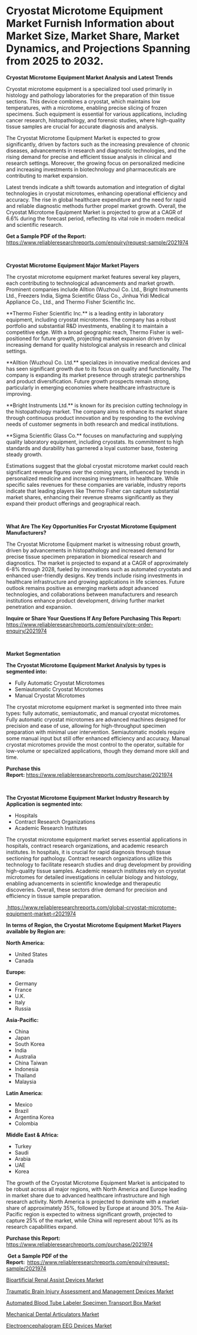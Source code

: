 <p><h1>Cryostat Microtome Equipment Market Furnish Information about Market Size, Market Share, Market Dynamics, and Projections Spanning from 2025 to 2032.</h1></p><p><strong>Cryostat Microtome Equipment Market Analysis and Latest Trends</strong></p>
<p><p>Cryostat microtome equipment is a specialized tool used primarily in histology and pathology laboratories for the preparation of thin tissue sections. This device combines a cryostat, which maintains low temperatures, with a microtome, enabling precise slicing of frozen specimens. Such equipment is essential for various applications, including cancer research, histopathology, and forensic studies, where high-quality tissue samples are crucial for accurate diagnosis and analysis.</p><p>The Cryostat Microtome Equipment Market is expected to grow significantly, driven by factors such as the increasing prevalence of chronic diseases, advancements in research and diagnostic technologies, and the rising demand for precise and efficient tissue analysis in clinical and research settings. Moreover, the growing focus on personalized medicine and increasing investments in biotechnology and pharmaceuticals are contributing to market expansion.</p><p>Latest trends indicate a shift towards automation and integration of digital technologies in cryostat microtomes, enhancing operational efficiency and accuracy. The rise in global healthcare expenditure and the need for rapid and reliable diagnostic methods further propel market growth. Overall, the Cryostat Microtome Equipment Market is projected to grow at a CAGR of 6.6% during the forecast period, reflecting its vital role in modern medical and scientific research.</p></p>
<p><strong>Get a Sample PDF of the Report:&nbsp;</strong> <a href="https://www.reliableresearchreports.com/enquiry/request-sample/2021974?utm_campaign=32&utm_medium=2&utm_source=Github&utm_content=ia&utm_term=29032025&utm_id=cryostat-microtome-equipment">https://www.reliableresearchreports.com/enquiry/request-sample/2021974</a></p>
<p>&nbsp;</p>
<p><strong>Cryostat Microtome Equipment Major Market Players</strong></p>
<p><p>The cryostat microtome equipment market features several key players, each contributing to technological advancements and market growth. Prominent companies include Alltion (Wuzhou) Co. Ltd., Bright Instruments Ltd., Freezers India, Sigma Scientific Glass Co., Jinhua Yidi Medical Appliance Co., Ltd., and Thermo Fisher Scientific Inc.</p><p>**Thermo Fisher Scientific Inc.** is a leading entity in laboratory equipment, including cryostat microtomes. The company has a robust portfolio and substantial R&D investments, enabling it to maintain a competitive edge. With a broad geographic reach, Thermo Fisher is well-positioned for future growth, projecting market expansion driven by increasing demand for quality histological analysis in research and clinical settings.</p><p>**Alltion (Wuzhou) Co. Ltd.** specializes in innovative medical devices and has seen significant growth due to its focus on quality and functionality. The company is expanding its market presence through strategic partnerships and product diversification. Future growth prospects remain strong, particularly in emerging economies where healthcare infrastructure is improving.</p><p>**Bright Instruments Ltd.** is known for its precision cutting technology in the histopathology market. The company aims to enhance its market share through continuous product innovation and by responding to the evolving needs of customer segments in both research and medical institutions. </p><p>**Sigma Scientific Glass Co.** focuses on manufacturing and supplying quality laboratory equipment, including cryostats. Its commitment to high standards and durability has garnered a loyal customer base, fostering steady growth.</p><p>Estimations suggest that the global cryostat microtome market could reach significant revenue figures over the coming years, influenced by trends in personalized medicine and increasing investments in healthcare. While specific sales revenues for these companies are variable, industry reports indicate that leading players like Thermo Fisher can capture substantial market shares, enhancing their revenue streams significantly as they expand their product offerings and geographical reach.</p></p>
<p>&nbsp;</p>
<p><strong>What Are The Key Opportunities For Cryostat Microtome Equipment Manufacturers?</strong></p>
<p><p>The Cryostat Microtome Equipment market is witnessing robust growth, driven by advancements in histopathology and increased demand for precise tissue specimen preparation in biomedical research and diagnostics. The market is projected to expand at a CAGR of approximately 6-8% through 2028, fueled by innovations such as automated cryostats and enhanced user-friendly designs. Key trends include rising investments in healthcare infrastructure and growing applications in life sciences. Future outlook remains positive as emerging markets adopt advanced technologies, and collaborations between manufacturers and research institutions enhance product development, driving further market penetration and expansion.</p></p>
<p><strong>Inquire or Share Your Questions If Any Before Purchasing This Report:</strong> <a href="https://www.reliableresearchreports.com/enquiry/pre-order-enquiry/2021974?utm_campaign=32&utm_medium=2&utm_source=Github&utm_content=ia&utm_term=29032025&utm_id=cryostat-microtome-equipment">https://www.reliableresearchreports.com/enquiry/pre-order-enquiry/2021974</a></p>
<p>&nbsp;</p>
<p><strong>Market Segmentation</strong></p>
<p><strong>The Cryostat Microtome Equipment Market Analysis by types is segmented into:</strong></p>
<p><ul><li>Fully Automatic Cryostat Microtomes</li><li>Semiautomatic Cryostat Microtomes</li><li>Manual Cryostat Microtomes</li></ul></p>
<p><p>The cryostat microtome equipment market is segmented into three main types: fully automatic, semiautomatic, and manual cryostat microtomes. Fully automatic cryostat microtomes are advanced machines designed for precision and ease of use, allowing for high-throughput specimen preparation with minimal user intervention. Semiautomatic models require some manual input but still offer enhanced efficiency and accuracy. Manual cryostat microtomes provide the most control to the operator, suitable for low-volume or specialized applications, though they demand more skill and time.</p></p>
<p><strong>Purchase this Report:&nbsp;</strong><a href="https://www.reliableresearchreports.com/purchase/2021974?utm_campaign=32&utm_medium=2&utm_source=Github&utm_content=ia&utm_term=29032025&utm_id=cryostat-microtome-equipment">https://www.reliableresearchreports.com/purchase/2021974</a></p>
<p>&nbsp;</p>
<p><strong>The Cryostat Microtome Equipment Market Industry Research by Application is segmented into:</strong></p>
<p><ul><li>Hospitals</li><li>Contract Research Organizations</li><li>Academic Research Institutes</li></ul></p>
<p><p>The cryostat microtome equipment market serves essential applications in hospitals, contract research organizations, and academic research institutes. In hospitals, it is crucial for rapid diagnosis through tissue sectioning for pathology. Contract research organizations utilize this technology to facilitate research studies and drug development by providing high-quality tissue samples. Academic research institutes rely on cryostat microtomes for detailed investigations in cellular biology and histology, enabling advancements in scientific knowledge and therapeutic discoveries. Overall, these sectors drive demand for precision and efficiency in tissue sample preparation.</p></p>
<p><a href="https://www.reliableresearchreports.com/global-cryostat-microtome-equipment-market-r2021974?utm_campaign=32&utm_medium=2&utm_source=Github&utm_content=ia&utm_term=29032025&utm_id=cryostat-microtome-equipment">&nbsp;https://www.reliableresearchreports.com/global-cryostat-microtome-equipment-market-r2021974</a></p>
<p><strong>In terms of Region, the Cryostat Microtome Equipment Market Players available by Region are:</strong></p>
<p>
    <p> <strong> North America: </strong>
        <ul>
            <li>United States</li>
            <li>Canada</li>
        </ul>
        </p> 
    <p> <strong> Europe: </strong>
        <ul>
            <li>Germany</li>
            <li>France</li>
            <li>U.K.</li>
            <li>Italy</li>
            <li>Russia</li>
        </ul>
        </p> 
    <p> <strong> Asia-Pacific: </strong>
        <ul>
            <li>China</li>
            <li>Japan</li>
            <li>South Korea</li>
            <li>India</li>
            <li>Australia</li>
            <li>China Taiwan</li>
            <li>Indonesia</li>
            <li>Thailand</li>
            <li>Malaysia</li>
        </ul>
        </p> 
    <p> <strong> Latin America: </strong>
        <ul>
            <li>Mexico</li>
            <li>Brazil</li>
            <li>Argentina Korea</li>
            <li>Colombia</li>
        </ul>
        </p> 
    <p> <strong> Middle East & Africa: </strong>
        <ul>
            <li>Turkey</li>
            <li>Saudi</li>
            <li>Arabia</li>
            <li>UAE</li>
            <li>Korea</li>
        </ul>
    </p>
    </p>
<p><p>The growth of the Cryostat Microtome Equipment Market is anticipated to be robust across all major regions, with North America and Europe leading in market share due to advanced healthcare infrastructure and high research activity. North America is projected to dominate with a market share of approximately 35%, followed by Europe at around 30%. The Asia-Pacific region is expected to witness significant growth, projected to capture 25% of the market, while China will represent about 10% as its research capabilities expand.</p></p>
<p><strong>Purchase this Report: </strong><a href="https://www.reliableresearchreports.com/purchase/2021974?utm_campaign=32&utm_medium=2&utm_source=Github&utm_content=ia&utm_term=29032025&utm_id=cryostat-microtome-equipment">https://www.reliableresearchreports.com/purchase/2021974</a></p>
<p>&nbsp;<strong>Get a Sample PDF of the Report:&nbsp;&nbsp;</strong><a href="https://www.reliableresearchreports.com/enquiry/request-sample/2021974?utm_campaign=32&utm_medium=2&utm_source=Github&utm_content=ia&utm_term=29032025&utm_id=cryostat-microtome-equipment">https://www.reliableresearchreports.com/enquiry/request-sample/2021974</a></p>
<p><strong></strong></p>
<p><p><a href="https://github.com/seibttullyjh/Market-Research-Report-List-1/blob/main/bioartificial-renal-assist-devices-market.md?utm_campaign=32&utm_medium=2&utm_source=Github&utm_content=ia&utm_term=29032025&utm_id=cryostat-microtome-equipment">Bioartificial Renal Assist Devices Market</a></p><p><a href="https://github.com/storcweithzg/Market-Research-Report-List-1/blob/main/traumatic-brain-injury-assessment-and-management-devices-market.md?utm_campaign=32&utm_medium=2&utm_source=Github&utm_content=ia&utm_term=29032025&utm_id=cryostat-microtome-equipment">Traumatic Brain Injury Assessment and Management Devices Market</a></p><p><a href="https://github.com/shroffuhpa/Market-Research-Report-List-1/blob/main/automated-blood-tube-labeler-specimen-transport-box-market.md?utm_campaign=32&utm_medium=2&utm_source=Github&utm_content=ia&utm_term=29032025&utm_id=cryostat-microtome-equipment">Automated Blood Tube Labeler Specimen Transport Box Market</a></p><p><a href="https://github.com/billejuman43/Market-Research-Report-List-1/blob/main/mechanical-dental-articulators-market.md?utm_campaign=32&utm_medium=2&utm_source=Github&utm_content=ia&utm_term=29032025&utm_id=cryostat-microtome-equipment">Mechanical Dental Articulators Market</a></p><p><a href="https://github.com/dafertsuria/Market-Research-Report-List-1/blob/main/electroencephalogram-eeg-devices-market.md?utm_campaign=32&utm_medium=2&utm_source=Github&utm_content=ia&utm_term=29032025&utm_id=cryostat-microtome-equipment">Electroencephalogram EEG Devices Market</a></p></p>